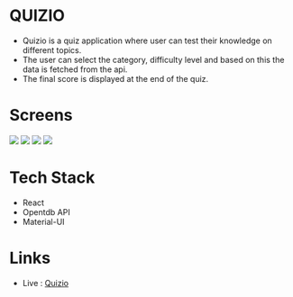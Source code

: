 # QUIZIO

- Quizio is a quiz application where user can test their knowledge on different topics.
- The user can select the category, difficulty level and based on this the data is fetched from the api.
- The final score is displayed at the end of the quiz.

# Screens

![](https://res.cloudinary.com/dgqnvrab1/image/upload/v1676361556/screens/Screenshot_25_e6ivfz.png)
![](https://res.cloudinary.com/dgqnvrab1/image/upload/v1676361556/screens/Screenshot_27_mkz4sw.png)
![](https://res.cloudinary.com/dgqnvrab1/image/upload/v1676361556/screens/Screenshot_28_t6xdqw.png)
![](https://res.cloudinary.com/dgqnvrab1/image/upload/v1676361556/screens/Screenshot_26_pa6pjf.png)

# Tech Stack

- React
- Opentdb API
- Material-UI

# Links

- Live : [Quizio](https://quizio-app.netlify.app/)
